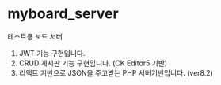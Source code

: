 # myboard_server
테스트용 보드 서버

1. JWT 기능 구현입니다.
2. CRUD 게시판 기능 구현입니다. (CK Editor5 기반)
3. 리액트 기반으로 JSON을 주고받는 PHP 서버기반입니다. (ver8.2)